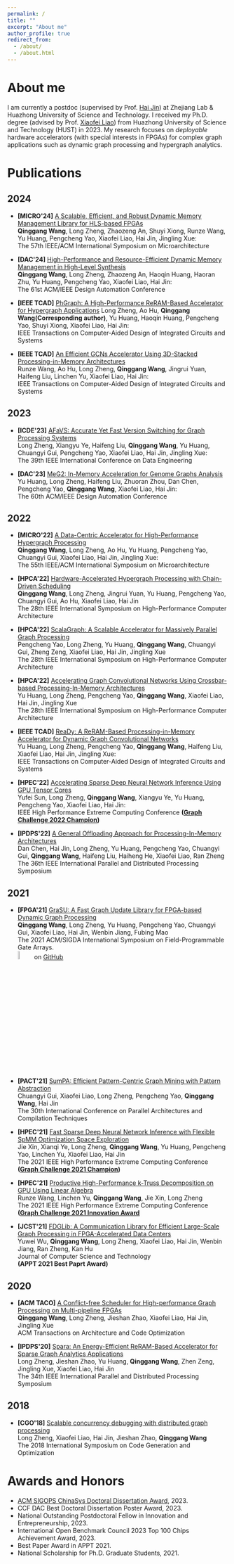 ```yaml
---
permalink: /
title: ""
excerpt: "About me"
author_profile: true
redirect_from: 
  - /about/
  - /about.html
---
```



About me
======

I am currently a postdoc (supervised by Prof. [Hai Jin](http://grid.hust.edu.cn/sysgk/zrjj.htm)) at Zhejiang Lab & Huazhong University of Science and Technology. I received my Ph.D. degree (advised by Prof. [Xiaofei Liao](https://scholar.google.com/citations?user=Y7raoWUAAAAJ&hl=zh-CN)) from Huazhong University of Science and Technology (HUST) in 2023. My research focuses on *deployable* hardware accelerators (with special interests in FPGAs) for complex graph applications such as dynamic graph processing and hypergraph analytics.

Publications
======

## 2024

* **[MICRO'24]** [A Scalable, Efficient, and Robust Dynamic Memory Management Library for HLS-based FPGAs]()<br/>
**Qinggang Wang**, Long Zheng, Zhaozeng An, Shuyi Xiong, Runze Wang, Yu Huang, Pengcheng Yao, Xiaofei Liao, Hai Jin, Jingling Xue:<br/>
The 57th IEEE/ACM International Symposium on Microarchitecture

* **[DAC'24]** [High-Performance and Resource-Efficient Dynamic Memory Management in High-Level Synthesis]()<br/>
**Qinggang Wang**, Long Zheng, Zhaozeng An, Haoqin Huang, Haoran Zhu, Yu Huang, Pengcheng Yao, Xiaofei Liao, Hai Jin:<br/>
The 61st ACM/IEEE Design Automation Conference

* **[IEEE TCAD]** [PhGraph: A High-Performance ReRAM-Based Accelerator for Hypergraph Applications](https://ieeexplore.ieee.org/document/10360252)
Long Zheng, Ao Hu, **Qinggang Wang(Corresponding author)**, Yu Huang, Haoqin Huang, Pengcheng Yao, Shuyi Xiong, Xiaofei Liao, Hai Jin:<br/>
IEEE Transactions on Computer-Aided Design of Integrated Circuits and Systems

* **[IEEE TCAD]** [An Efficient GCNs Accelerator Using 3D-Stacked Processing-in-Memory Architectures](https://ieeexplore.ieee.org/document/10354068)<br/>
Runze Wang, Ao Hu, Long Zheng, **Qinggang Wang**, Jingrui Yuan, Haifeng Liu, Linchen Yu, Xiaofei Liao, Hai Jin:<br/>
IEEE Transactions on Computer-Aided Design of Integrated Circuits and Systems

## 2023

* **[ICDE'23]** [AFaVS: Accurate Yet Fast Version Switching for Graph Processing Systems](https://doi.org/10.1109/ICDE55515.2023.00012)<br/>
Long Zheng, Xiangyu Ye, Haifeng Liu, **Qinggang Wang**, Yu Huang, Chuangyi Gui, Pengcheng Yao, Xiaofei Liao, Hai Jin, Jingling Xue:<br/>
The 39th IEEE International Conference on Data Engineering

* **[DAC'23]** [MeG2: In-Memory Acceleration for Genome Graphs Analysis](https://doi.org/10.1109/DAC56929.2023.10247956)<br/>
Yu Huang, Long Zheng, Haifeng Liu, Zhuoran Zhou, Dan Chen, Pengcheng Yao, **Qinggang Wang**, Xiaofei Liao, Hai Jin:<br/>
The 60th ACM/IEEE Design Automation Conference

## 2022

* **[MICRO'22]** [A Data-Centric Accelerator for High-Performance Hypergraph Processing](https://ieeexplore.ieee.org/document/9923798)<br/>
**Qinggang Wang**, Long Zheng, Ao Hu, Yu Huang, Pengcheng Yao, Chuangyi Gui, Xiaofei Liao, Hai Jin, Jingling Xue:<br/>
The 55th IEEE/ACM International Symposium on Microarchitecture

* **[HPCA'22]** [Hardware-Accelerated Hypergraph Processing with Chain-Driven Scheduling](https://ieeexplore.ieee.org/document/9773270)<br/>
**Qinggang Wang**, Long Zheng, Jingrui Yuan, Yu Huang, Pengcheng Yao, Chuangyi Gui, Ao Hu, Xiaofei Liao, Hai Jin<br/>
The 28th IEEE International Symposium on High-Performance Computer Architecture

* **[HPCA'22]** [ScalaGraph: A Scalable Accelerator for Massively Parallel Graph Processing](https://ieeexplore.ieee.org/document/9773208)<br/>
Pengcheng Yao, Long Zheng, Yu Huang, **Qinggang Wang**, Chuangyi Gui, Zheng Zeng, Xiaofei Liao, Hai Jin, Jingling Xue<br/>
The 28th IEEE International Symposium on High-Performance Computer Architecture

* **[HPCA'22]** [Accelerating Graph Convolutional Networks Using Crossbar-based Processing-In-Memory Architectures](https://ieeexplore.ieee.org/document/9926300)<br/>
Yu Huang, Long Zheng, Pengcheng Yao, **Qinggang Wang**, Xiaofei Liao, Hai Jin, Jingling Xue<br/>
The 28th IEEE International Symposium on High-Performance Computer Architecture

* **[IEEE TCAD]** [ReaDy: A ReRAM-Based Processing-in-Memory Accelerator for Dynamic Graph Convolutional Networks](https://doi.org/10.1109/TCAD.2022.3199152)<br/>
Yu Huang, Long Zheng, Pengcheng Yao, **Qinggang Wang**, Haifeng Liu, Xiaofei Liao, Hai Jin, Jingling Xue:<br/>
IEEE Transactions on Computer-Aided Design of Integrated Circuits and Systems

* **[HPEC'22]** [Accelerating Sparse Deep Neural Network Inference Using GPU Tensor Cores](https://doi.org/10.1109/HPEC55821.2022.9926300)<br/>
Yufei Sun, Long Zheng, **Qinggang Wang**, Xiangyu Ye, Yu Huang, Pengcheng Yao, Xiaofei Liao, Hai Jin:<br/>
IEEE High Performance Extreme Computing Conference
**([Graph Challenge 2022 Champion](http://graphchallenge.mit.edu/champions))**

* **[IPDPS'22]** [A General Offloading Approach for Processing-In-Memory Architectures](https://ieeexplore.ieee.org/document/9820674)<br/>
Dan Chen, Hai Jin, Long Zheng, Yu Huang, Pengcheng Yao, Chuangyi Gui, **Qinggang Wang**, Haifeng Liu, Haiheng He, Xiaofei Liao, Ran Zheng<br/>
The 36th IEEE International Parallel and Distributed Processing Symposium

## 2021

* **[FPGA'21]** [GraSU: A Fast Graph Update Library for FPGA-based Dynamic Graph Processing](https://dl.acm.org/doi/10.1145/3431920.3439288)<br/>
**Qinggang Wang**, Long Zheng, Yu Huang, Pengcheng Yao, Chuangyi Gui, Xiaofei Liao, Hai Jin, Wenbin Jiang, Fubing Mao<br/>
The 2021 ACM/SIGDA International Symposium on Field-Programmable Gate Arrays.<br/>
<img src="https://qgwang-hust.github.io/images/GraSU.png" width="7%"> on [GitHub](https://github.com/qgwang-hust/GraSU)

* **[PACT'21]** [SumPA: Efficient Pattern-Centric Graph Mining with Pattern Abstraction](https://ieeexplore.ieee.org/document/9563022)<br/>
Chuangyi Gui, Xiaofei Liao, Long Zheng, Pengcheng Yao, **Qinggang Wang**, Hai Jin<br/>
The 30th International Conference on Parallel Architectures and Compilation Techniques

* **[HPEC'21]** [Fast Sparse Deep Neural Network Inference with Flexible SpMM Optimization Space Exploration](https://ieeexplore.ieee.org/document/9622791)<br/>
Jie Xin, Xianqi Ye, Long Zheng, **Qinggang Wang**, Yu Huang, Pengcheng Yao, Linchen Yu, Xiaofei Liao, Hai Jin<br/>
The 2021 IEEE High Performance Extreme Computing Conference<br/>
**([Graph Challenge 2021 Champion](http://graphchallenge.mit.edu/champions))**

* **[HPEC'21]** [Productive High-Performance k-Truss Decomposition on GPU Using Linear Algebra](https://ieeexplore.ieee.org/document/9622792)<br/>
Runze Wang, Linchen Yu, **Qinggang Wang**, Jie Xin, Long Zheng<br/>
The 2021 IEEE High Performance Extreme Computing Conference<br/>
**([Graph Challenge 2021 Innovation Award](http://graphchallenge.mit.edu/champions)**

* **[JCST'21]** [FDGLib: A Communication Library for Efficient Large-Scale Graph Processing in FPGA-Accelerated Data Centers](https://link.springer.com/article/10.1007/s11390-021-1242-y)<br/>
Yuwei Wu, **Qinggang Wang**, Long Zheng, Xiaofei Liao, Hai Jin, Wenbin Jiang, Ran Zheng, Kan Hu<br/>
Journal of Computer Science and Technology<br/>
**(APPT 2021 Best Paprt Award)**

## 2020

* **[ACM TACO]** [A Conflict-free Scheduler for High-performance Graph Processing on Multi-pipeline FPGAs](https://dl.acm.org/doi/10.1145/3390523)<br/>
**Qinggang Wang**, Long Zheng, Jieshan Zhao, Xiaofei Liao, Hai Jin, Jingling Xue<br/>
ACM Transactions on Architecture and Code Optimization

* **[IPDPS'20]** [Spara: An Energy-Efficient ReRAM-Based Accelerator for Sparse Graph Analytics Applications](https://ieeexplore.ieee.org/document/9139778)<br/>
Long Zheng, Jieshan Zhao, Yu Huang, **Qinggang Wang**, Zhen Zeng, Jingling Xue, Xiaofei Liao, Hai Jin<br/>
The 34th IEEE International Parallel and Distributed Processing Symposium

## 2018

* **[CGO'18]** [Scalable concurrency debugging with distributed graph processing](https://dl.acm.org/doi/10.1145/3168817)<br/>
Long Zheng, Xiaofei Liao, Hai Jin, Jieshan Zhao, **Qinggang Wang**<br/>
The 2018 International Symposium on Code Generation and Optimization

Awards and Honors
======

* [ACM SIGOPS ChinaSys Doctoral Dissertation Award](https://chinasys.org/doku.php?id=awards), 2023.
* CCF DAC Best Doctoral Dissertation Poster Award, 2023.
* National Outstanding Postdoctoral Fellow in Innovation and Entrepreneurship, 2023.
* International Open Benchmark Council 2023 Top 100 Chips Achievement Award, 2023.
* Best Paper Award in APPT 2021.
* National Scholarship for Ph.D. Graduate Students, 2021.

<br/><br/>
